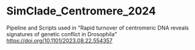 # SimClade_Centromere_2024
Pipeline and Scripts used in "Rapid turnover of centromeric DNA reveals signatures of genetic conflict in Drosophila" https://doi.org/10.1101/2023.08.22.554357
